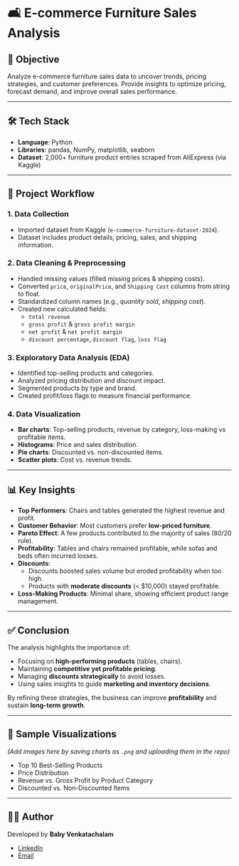 # 🛋️ E-commerce Furniture Sales Analysis

## 📌 Objective
Analyze e-commerce furniture sales data to uncover trends, pricing strategies, and customer preferences. Provide insights to optimize pricing, forecast demand, and improve overall sales performance.

---

## 🛠 Tech Stack
- **Language**: Python  
- **Libraries**: pandas, NumPy, matplotlib, seaborn  
- **Dataset**: 2,000+ furniture product entries scraped from AliExpress (via Kaggle)  

---

## 📂 Project Workflow

### 1. Data Collection
- Imported dataset from Kaggle (`e-commerce-furniture-dataset-2024`).  
- Dataset includes product details, pricing, sales, and shipping information.  

### 2. Data Cleaning & Preprocessing
- Handled missing values (filled missing prices & shipping costs).  
- Converted `price`, `originalPrice`, and `Shipping Cost` columns from string to float.  
- Standardized column names (e.g., *quantity sold*, *shipping cost*).  
- Created new calculated fields:  
  - `total revenue`  
  - `gross profit` & `gross profit margin`  
  - `net profit` & `net profit margin`  
  - `discount percentage`, `discount flag`, `loss flag`  

### 3. Exploratory Data Analysis (EDA)
- Identified top-selling products and categories.  
- Analyzed pricing distribution and discount impact.  
- Segmented products by type and brand.  
- Created profit/loss flags to measure financial performance.  

### 4. Data Visualization
- **Bar charts**: Top-selling products, revenue by category, loss-making vs profitable items.  
- **Histograms**: Price and sales distribution.  
- **Pie charts**: Discounted vs. non-discounted items.  
- **Scatter plots**: Cost vs. revenue trends.  

---

## 📊 Key Insights

- **Top Performers**: Chairs and tables generated the highest revenue and profit.  
- **Customer Behavior**: Most customers prefer **low-priced furniture**.  
- **Pareto Effect**: A few products contributed to the majority of sales (80/20 rule).  
- **Profitability**: Tables and chairs remained profitable, while sofas and beds often incurred losses.  
- **Discounts**: 
  - Discounts boosted sales volume but eroded profitability when too high.  
  - Products with **moderate discounts** (< $10,000) stayed profitable.  
- **Loss-Making Products**: Minimal share, showing efficient product range management.  

---

## ✅ Conclusion
The analysis highlights the importance of:
- Focusing on **high-performing products** (tables, chairs).  
- Maintaining **competitive yet profitable pricing**.  
- Managing **discounts strategically** to avoid losses.  
- Using sales insights to guide **marketing and inventory decisions**.  

By refining these strategies, the business can improve **profitability** and sustain **long-term growth**.  

---

## 📸 Sample Visualizations
*(Add images here by saving charts as `.png` and uploading them in the repo)*

- Top 10 Best-Selling Products  
- Price Distribution  
- Revenue vs. Gross Profit by Product Category  
- Discounted vs. Non-Discounted Items  

---

## 👩‍💻 Author
Developed by **Baby Venkatachalam**  
- [LinkedIn](www.linkedin.com/in/baby-venkatachalam-36ab64179)  
- [Email](babyvenkatachalam2017@gmail.com)
